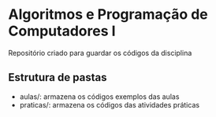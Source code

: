 # Algoritmos e Programação de Computadores I
Repositório criado para guardar os códigos da disciplina


## Estrutura de pastas

* aulas/: armazena os códigos exemplos das aulas
* praticas/: armazena os códigos das atividades práticas

  

